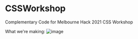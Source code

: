 # CSSWorkshop
Complementary Code for Melbourne Hack 2021 CSS Workshop

What we're making:
![image](https://user-images.githubusercontent.com/25571542/129518737-ab342ab8-e24d-42c8-8949-f56d0cf8b034.png)
